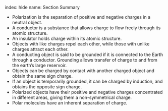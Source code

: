 index: hide
name: Section Summary

  * Polarization is the separation of positive and negative charges in a neutral object.
  * A conductor is a substance that allows charge to flow freely through its atomic structure.
  * An insulator holds charge within its atomic structure.
  * Objects with like charges repel each other, while those with unlike charges attract each other.
  * A conducting object is said to be grounded if it is connected to the Earth through a conductor. Grounding allows transfer of charge to and from the earth’s large reservoir.
  * Objects can be charged by contact with another charged object and obtain the same sign charge.
  * If an object is temporarily grounded, it can be charged by induction, and obtains the opposite sign charge.
  * Polarized objects have their positive and negative charges concentrated in different areas, giving them a non-symmetrical charge.
  * Polar molecules have an inherent separation of charge.
